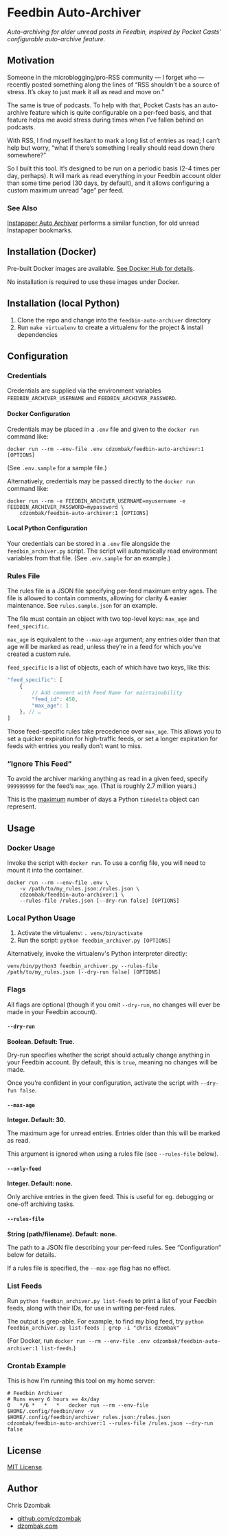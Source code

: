 # Feedbin Auto-Archiver

*Auto-archiving for older unread posts in Feedbin, inspired by Pocket Casts’ configurable auto-archive feature.*

## Motivation

Someone in the microblogging/pro-RSS community — I forget who — recently posted something along the lines of “RSS shouldn’t be a source of stress. It’s okay to just mark it all as read and move on.”

The same is true of podcasts. To help with that, Pocket Casts has an auto-archive feature which is quite configurable on a per-feed basis, and that feature helps me avoid stress during times when I’ve fallen behind on podcasts.

With RSS, I find myself hesitant to mark a long list of entries as read; I can’t help but worry, “what if there’s something I really should read down there somewhere?”

So I built this tool. It’s designed to be run on a periodic basis (2-4 times per day, perhaps). It will mark as read everything in your Feedbin account older than some time period (30 days, by default), and it allows configuring a custom maximum unread “age” per feed.

### See Also

[Instapaper Auto Archiver](https://github.com/cdzombak/instapaper-auto-archiver) performs a similar function, for old unread Instapaper bookmarks.

## Installation (Docker)

Pre-built Docker images are available. [See Docker Hub for details](https://hub.docker.com/r/cdzombak/feedbin-auto-archiver).

No installation is required to use these images under Docker.

## Installation (local Python)

1. Clone the repo and change into the `feedbin-auto-archiver` directory
2. Run `make virtualenv` to create a virtualenv for the project & install dependencies

## Configuration

### Credentials

Credentials are supplied via the environment variables `FEEDBIN_ARCHIVER_USERNAME` and `FEEDBIN_ARCHIVER_PASSWORD`.

#### Docker Configuration

Credentials may be placed in a `.env` file and given to the `docker run` command like:

```shell
docker run --rm --env-file .env cdzombak/feedbin-auto-archiver:1 [OPTIONS]
```

(See `.env.sample` for a sample file.)

Alternatively, credentials may be passed directly to the `docker run` command like:

```shell
docker run --rm -e FEEDBIN_ARCHIVER_USERNAME=myusername -e FEEDBIN_ARCHIVER_PASSWORD=mypassword \
    cdzombak/feedbin-auto-archiver:1 [OPTIONS]
```

#### Local Python Configuration

Your credentials can be stored in a `.env` file alongside the `feedbin_archiver.py` script. The script will automatically read environment variables from that file. (See `.env.sample` for an example.)

### Rules File

The rules file is a JSON file specifying per-feed maximum entry ages. The file is allowed to contain comments, allowing for clarity & easier maintenance. See `rules.sample.json` for an example.

The file must contain an object with two top-level keys: `max_age` and `feed_specific`.

`max_age` is equivalent to the `--max-age` argument; any entries older than that age will be marked as read, unless they’re in a feed for which you’ve created a custom rule.

`feed_specific` is a list of objects, each of which have two keys, like this:

```javascript
"feed_specific": [
    {
        // Add comment with Feed Name for maintainability
        "feed_id": 450,
        "max_age": 1
    }, // …
]
```

Those feed-specific rules take precedence over `max_age`. This allows you to set a quicker expiration for high-traffic feeds, or set a longer expiration for feeds with entries you really don’t want to miss.

### “Ignore This Feed”

To avoid the archiver marking anything as read in a given feed, specify `999999999` for the feed’s `max_age`. (That is roughly 2.7 million years.)

This is the [maximum](https://docs.python.org/3/library/datetime.html#datetime.timedelta.max) number of days a Python `timedelta` object can represent.

## Usage

### Docker Usage

Invoke the script with `docker run`. To use a config file, you will need to mount it into the container.

```shell
docker run --rm --env-file .env \
    -v /path/to/my_rules.json:/rules.json \
    cdzombak/feedbin-auto-archiver:1 \
    --rules-file /rules.json [--dry-run false] [OPTIONS]
```

### Local Python Usage

1. Activate the virtualenv: `. venv/bin/activate`
2. Run the script: `python feedbin_archiver.py [OPTIONS]`

Alternatively, invoke the virtualenv's Python interpreter directly:

```shell
venv/bin/python3 feedbin_archiver.py --rules-file /path/to/my_rules.json [--dry-run false] [OPTIONS]
```

### Flags

All flags are optional (though if you omit `--dry-run`, no changes will ever be made in your Feedbin account).

#### `--dry-run`

**Boolean. Default: True.**

Dry-run specifies whether the script should actually change anything in your Feedbin account. By default, this is `true`, meaning no changes will be made.

Once you’re confident in your configuration, activate the script with `--dry-fun false`.

#### `--max-age`

**Integer. Default: 30.**

The maximum age for unread entries. Entries older than this will be marked as read.

This argument is ignored when using a rules file (see `--rules-file` below).

#### `--only-feed`

**Integer. Default: none.**

Only archive entries in the given feed. This is useful for eg. debugging or one-off archiving tasks.

#### `--rules-file`

**String (path/filename). Default: none.**

The path to a JSON file describing your per-feed rules. See “Configuration” below for details.

If a rules file is specified, the `--max-age` flag has no effect.

### List Feeds

Run `python feedbin_archiver.py list-feeds` to print a list of your Feedbin feeds, along with their IDs, for use in writing per-feed rules.

The output is grep-able. For example, to find my blog feed, try `python feedbin_archiver.py list-feeds | grep -i "chris dzombak"`

(For Docker, run `docker run --rm --env-file .env cdzombak/feedbin-auto-archiver:1 list-feeds`.)

### Crontab Example

This is how I’m running this tool on my home server:

```text
# Feedbin Archiver
# Runs every 6 hours == 4x/day
0   */6 *   *   *   docker run --rm --env-file $HOME/.config/feedbin/env -v $HOME/.config/feedbin/archiver_rules.json:/rules.json cdzombak/feedbin-auto-archiver:1 --rules-file /rules.json --dry-run false
```

## License

[MIT License](https://choosealicense.com/licenses/mit/#).

## Author

Chris Dzombak
- [github.com/cdzombak](https://www.github.com/cdzombak)
- [dzombak.com](https://www.dzombak.com)
